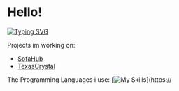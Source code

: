 
# Hello!

[![Typing SVG](https://readme-typing-svg.demolab.com?font=Fira+Code&pause=1000&color=F70000&width=435&lines=Hello+user!;My+name+is+trikkaYT;If+you+have+time%2C+you+can+look+at+my+Projects;Join+my+Discord+Server+to+contact+me)](https://git.io/typing-svg)




Projects im working on:
- [SofaHub](https://github.com/user/trikkayt/sofahub/usw/readme.md)
- [TexasCrystal](https://github.com/user/trikkayt/texascrystal/usw/readme.md)


The Programming Languages i use:
[![My Skills](https://skillicons.dev/icons?i=js,html,css,java,python,flask)](https://
